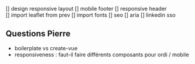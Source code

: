 [] design responsive layout
    [] mobile footer
    [] responsive header        
[] import leaflet from prev
[] import fonts
[] seo
[] aria
[] linkedin sso

## Questions Pierre
- boilerplate vs create-vue
- responsiveness : faut-il faire différents composants pour ordi / mobile